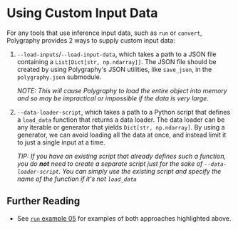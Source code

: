 # Using Custom Input Data

For any tools that use inference input data, such as `run` or `convert`, Polygraphy
provides 2 ways to supply custom input data:

1. `--load-inputs`/`--load-input-data`, which takes a path to a JSON file containing a
    `List[Dict[str, np.ndarray]]`.
    The JSON file should be created by using Polygraphy's JSON utilities, like `save_json`,
    in the `polygraphy.json` submodule.

    *NOTE: This will cause Polygraphy to load the entire object into memory and so may be*
        *impractical or impossible if the data is very large.*

2. `--data-loader-script`, which takes a path to a Python script that defines a `load_data` function
    that returns a data loader. The data loader can be any iterable or generator that yields
    `Dict[str, np.ndarray]`. By using a generator, we can avoid loading all the data
    at once, and instead limit it to just a single input at a time.

    *TIP: If you have an existing script that already defines such a function, you do **not** need to create*
        *a separate script just for the sake of `--data-loader-script`. You can simply use the existing script*
        *and specify the name of the function if it's not `load_data`*


## Further Reading

- See [`run` example 05](../examples/cli/run/05_comparing_with_custom_input_data/)
    for examples of both approaches highlighted above.

